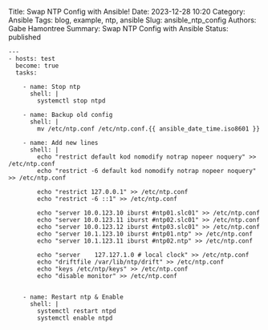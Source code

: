 Title: Swap NTP Config with Ansible!
Date: 2023-12-28 10:20
Category: Ansible
Tags: blog, example, ntp, ansible
Slug: ansible_ntp_config
Authors: Gabe Hamontree
Summary: Swap NTP Config with Ansible
Status: published


```
---
- hosts: test
  become: true
  tasks:

    - name: Stop ntp
      shell: | 
        systemctl stop ntpd 

    - name: Backup old config
      shell: | 
        mv /etc/ntp.conf /etc/ntp.conf.{{ ansible_date_time.iso8601 }}

    - name: Add new lines
      shell: | 
        echo "restrict default kod nomodify notrap nopeer noquery" >> /etc/ntp.conf 
        echo "restrict -6 default kod nomodify notrap nopeer noquery" >> /etc/ntp.conf 
        
        echo "restrict 127.0.0.1" >> /etc/ntp.conf 
        echo "restrict -6 ::1" >> /etc/ntp.conf 
        
        echo "server 10.0.123.10 iburst #ntp01.slc01" >> /etc/ntp.conf 
        echo "server 10.0.123.11 iburst #ntp02.slc01" >> /etc/ntp.conf 
        echo "server 10.0.123.12 iburst #ntp03.slc01" >> /etc/ntp.conf 
        echo "server 10.1.123.10 iburst #ntp01.ntp" >> /etc/ntp.conf 
        echo "server 10.1.123.11 iburst #ntp02.ntp" >> /etc/ntp.conf 
        
        echo "server	127.127.1.0	# local clock" >> /etc/ntp.conf 
        echo "driftfile /var/lib/ntp/drift" >> /etc/ntp.conf 
        echo "keys /etc/ntp/keys" >> /etc/ntp.conf 
        echo "disable monitor" >> /etc/ntp.conf 


    - name: Restart ntp & Enable
      shell: | 
        systemctl restart ntpd 
        systemctl enable ntpd
```